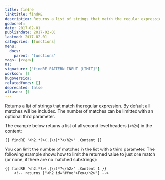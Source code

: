 ```yaml
---
title: findre
linktitle: findRE
description: Returns a list of strings that match the regular expression.
godocref:
date: 2017-02-01
publishdate: 2017-02-01
lastmod: 2017-02-01
categories: [functions]
menu:
  docs:
    parent: "functions"
tags: [regex]
ns:
signature: ["findRE PATTERN INPUT [LIMIT]"]
workson: []
hugoversion:
relatedfuncs: []
deprecated: false
aliases: []
---
```



Returns a list of strings that match the regular expression. By default all matches will be included. The number of matches can be limitted with an optional third parameter.

The example below returns a list of all second level headers (`<h2>`) in the content:

```
{{ findRE "<h2.*?>(.|\n)*?</h2>" .Content }}
```

You can limit the number of matches in the list with a third parameter. The following example shows how to limit the returned value to just one match (or none, if there are no matched substrings):

```golang
{{ findRE "<h2.*?>(.|\n)*?</h2>" .Content 1 }}
    <!-- returns ["<h2 id="#foo">Foo</h2>"] -->
```

<!-- Removed per request of @bep: https://github.com/spf13/hugo/issues/3188 -->
<!-- ## `findRE` Example: Building a Table of Contents

`findRE` allows us to build an automatically generated table of contents that could be used for a simple scrollspy if you don't want to use [Hugo's native .TableOfContents feature][toc]. The following shows how this could be done in a [partial template][partials]:

{{% code file="layouts/partials/toc.html" download="toc.html" %}}
```html
{{ $headers := findRE "<h2.*?>(.|\n)*?</h2>" .Content }}
{{ if ge (len $headers) 1 }}
    <ul>
    {{ range $headers }}
        <li>
            <a href="#{{ . | plainify | urlize }}">
                {{ . | plainify }}
            </a>
        </li>
    {{ end }}
    </ul>
{{ end }}
```
{{% /code %}}

The preceding snippet tries to find all second-level headers and generate a list where at least one header is found. [`plainify`][] strips the HTML and [`urlize`][] converts the header into a valid URL. -->

[partials]: /templates/partials/
[`plainify`]: /functions/plainify/
[toc]: /content-management/toc/
[`urlize`]: /functions/urlize
